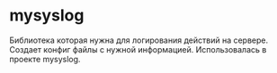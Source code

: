 # mysyslog

Библиотека которая нужна для логирования действий на сервере. 
Создает конфиг файлы с нужной информацией. Использовалась в проекте mysyslog.

